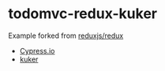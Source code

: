 # todomvc-redux-kuker

Example forked from [reduxjs/redux](https://github.com/reduxjs/redux/tree/master/examples/todomvc)

- [Cypress.io](https://www.cypress.io)
- [kuker](https://github.com/krasimir/kuker)
